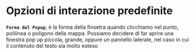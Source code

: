 # Opzioni di interazione predefinite

**`Forma del Popup`**, è la forma della finsetra quando clicchiamo nel punto, polilinea o poligono della mappa. Possiamo decidere di far aprire una finestra pop up piccola, grande, oppure un pannello laterale, nel caso in cui il contenuto del testo sia molto esteso

